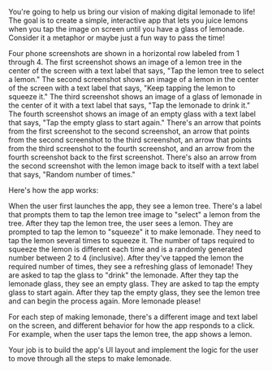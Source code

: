 You're going to help us bring our vision of making digital lemonade to life! The goal is to create a simple, interactive app that lets you juice lemons when you tap the image on screen until you have a glass of lemonade. Consider it a metaphor or maybe just a fun way to pass the time!

Four phone screenshots are shown in a horizontal row labeled from 1 through 4. The first screenshot shows an image of a lemon tree in the center of the screen with a text label that says, "Tap the lemon tree to select a lemon." The second screenshot shows an image of a lemon in the center of the screen with a text label that says, "Keep tapping the lemon to squeeze it." The third screenshot shows an image of a glass of lemonade in the center of it with a text label that says, "Tap the lemonade to drink it." The fourth screenshot shows an image of an empty glass with a text label that says, "Tap the empty glass to start again." There's an arrow that points from the first screenshot to the second screenshot, an arrow that points from the second screenshot to the third screenshot, an arrow that points from the third screenshot to the fourth screenshot, and an arrow from the fourth screenshot back to the first screenshot. There's also an arrow from the second screenshot with the lemon image back to itself with a text label that says, "Random number of times."

Here's how the app works:

When the user first launches the app, they see a lemon tree. There's a label that prompts them to tap the lemon tree image to "select" a lemon from the tree.
After they tap the lemon tree, the user sees a lemon. They are prompted to tap the lemon to "squeeze" it to make lemonade. They need to tap the lemon several times to squeeze it. The number of taps required to squeeze the lemon is different each time and is a randomly generated number between 2 to 4 (inclusive).
After they've tapped the lemon the required number of times, they see a refreshing glass of lemonade! They are asked to tap the glass to "drink" the lemonade.
After they tap the lemonade glass, they see an empty glass. They are asked to tap the empty glass to start again.
After they tap the empty glass, they see the lemon tree and can begin the process again. More lemonade please!

For each step of making lemonade, there's a different image and text label on the screen, and different behavior for how the app responds to a click. For example, when the user taps the lemon tree, the app shows a lemon.

Your job is to build the app's UI layout and implement the logic for the user to move through all the steps to make lemonade.
